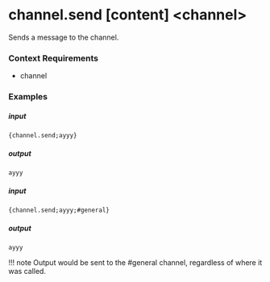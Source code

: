 # channel.send [content] &lt;channel&gt;
		
Sends a message to the channel.

### Context Requirements

* channel


### Examples

##### input
```{channel.send;ayyy}```

##### output
```ayyy```


##### input
```{channel.send;ayyy;#general}```

##### output
```ayyy```

!!! note
		Output would be sent to the #general channel, regardless of where it was called.